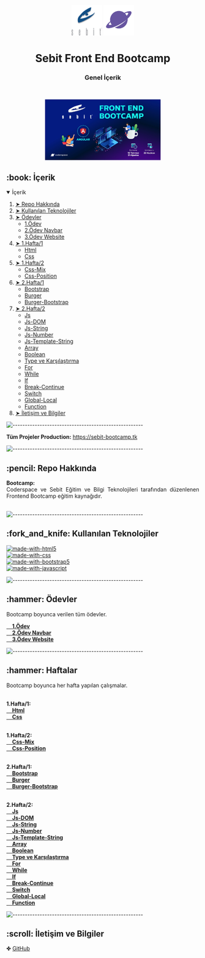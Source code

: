 <p align="center"> 
  <img src="docs/img/sebit.png" alt="HAR Logo" width="80px" height="80px">
    <img src="docs/img/coderspace.jpeg" alt="HAR Logo" width="80px" height="80px">
</p>

<h1 align="center"> Sebit Front End Bootcamp </h1>
<h3 align="center"> Genel İçerik </h3>

</br>

<p align="center"> 
  <img src="docs/img/bg.jpg" alt="Sebit" width="60%" height="30%">
</p>

<!-- TABLE OF CONTENTS -->
<h2 id="table-of-contents"> :book: İçerik</h2>

<details open="open">
  <summary>İçerik</summary>
  <ol>
    <li><a href="#hakkinda"> ➤ Repo Hakkında</a></li>
    <li><a href="#teknolojiler"> ➤ Kullanılan Teknolojiler</a></li>
    <li>
      <a href="#hw"> ➤ Ödevler</a>
      <ul>
        <li><a href="#hw-1">1.Ödev</a></li>
        <li><a href="#hw-2">2.Ödev Navbar</a></li>
        <li><a href="#hw-3">3.Ödev Website</a></li>
      </ul>
    </li>
    <li>
      <a href="#dy1"> ➤ 1.Hafta/1</a>
      <ul>
        <li><a href="#dy1-1">Html</a></li>
        <li><a href="#dy1-2">Css</a></li>
      </ul>
    </li>
    <li>
      <a href="#dy2"> ➤ 1.Hafta/2</a>
      <ul>
        <li><a href="#dy2-1">Css-Mix</a></li>
        <li><a href="#dy2-2">Css-Position</a></li>
      </ul>
    </li>
    <li>
      <a href="#dy3"> ➤ 2.Hafta/1</a>
      <ul>
        <li><a href="#dy3-1">Bootstrap</a></li>
        <li><a href="#dy3-2">Burger</a></li>
        <li><a href="#dy3-3">Burger-Bootstrap</a></li>
      </ul>
    </li>
    <li>
      <a href="#dy4"> ➤ 2.Hafta/2</a>
      <ul>
        <li><a href="#dy4-1">Js</a></li>
        <li><a href="#dy4-2">Js-DOM</a></li>
        <li><a href="#dy4-3">Js-String</a></li>
        <li><a href="#dy4-4">Js-Number</a></li>
        <li><a href="#dy4-5">Js-Template-String</a></li>
        <li><a href="#dy4-6">Array</a></li>
        <li><a href="#dy4-7">Boolean</a></li>
        <li><a href="#dy4-8">Type ve Karşılaştırma</a></li>
        <li><a href="#dy4-9">For</a></li>
        <li><a href="#dy4-10">While</a></li>
        <li><a href="#dy4-11">If</a></li>
        <li><a href="#dy4-12">Break-Continue</a></li>
        <li><a href="#dy4-13">Switch</a></li>
        <li><a href="#dy4-14">Global-Local</a></li>
        <li><a href="#dy4-15">Function</a></li>
      </ul>
    </li>
    <li><a href="#iletisim"> ➤ İletişim ve Bilgiler</a></li>
  </ol>
</details>

![-----------------------------------------------------](https://raw.githubusercontent.com/andreasbm/readme/master/assets/lines/colored.png)

<p>
<b>Tüm Projeler Production:</b> <a href="https://sebit-bootcamp.tk">https://sebit-bootcamp.tk</a><br/>
</p>

![-----------------------------------------------------](https://raw.githubusercontent.com/andreasbm/readme/master/assets/lines/colored.png)

<!-- ABOUT THE HOMEWORK -->
<h2 id="hakkinda"> :pencil: Repo Hakkında</h2>

<p align="justify"> 
<b>Bootcamp:</b><br/>
Coderspace ve Sebit Eğitim ve Bilgi Teknolojileri tarafından düzenlenen Frontend Bootcamp eğitim kaynağıdır.<br/><br/>
</p>

![-----------------------------------------------------](https://raw.githubusercontent.com/andreasbm/readme/master/assets/lines/colored.png)

<!-- PREREQUISITES -->
<h2 id="teknolojiler"> :fork_and_knife: Kullanılan Teknolojiler</h2>

[![made-with-html5](https://img.shields.io/badge/Made%20with-html5-red.svg)](https://www.python.org/) <br />
[![made-with-css](https://img.shields.io/badge/Made%20with-css-orange.svg)](https://www.python.org/) <br />
[![made-with-bootstrap5](https://img.shields.io/badge/Made%20with-Bootstrap5-blue.svg)](https://www.python.org/) <br />
[![made-with-javascript](https://img.shields.io/badge/Made%20with-JavaScript-success.svg)](https://www.python.org/) <br />

![-----------------------------------------------------](https://raw.githubusercontent.com/andreasbm/readme/master/assets/lines/colored.png)

<!--  -->
<h2 id="hw"> :hammer: Ödevler</h2>

<p align="justify"> 
Bootcamp boyunca verilen tüm ödevler.

<b><span id="hw-1"><a href="https://github.com/esrasen/Sebit-Bootcamp/tree/main/Homeworks/1-Homework"><span style="color: white;">✤ </span>1.Ödev</a></span></b><br/>
<b><span id="hw-2"><a href="https://github.com/esrasen/Sebit-Bootcamp/tree/main/Homeworks/2-Bootstrap-Navbar"><span style="color: white;">✤ </span>2.Ödev Navbar</a></span></b><br/>
<b><span id="hw-3"><a href="https://github.com/esrasen/Sebit-Bootcamp/tree/main/Homeworks/3-Website"><span style="color: white;">✤ </span>3.Ödev Website</a></span></b><br/>

</p>

![-----------------------------------------------------](https://raw.githubusercontent.com/andreasbm/readme/master/assets/lines/colored.png)

<h2 id="dy-1"> :hammer: Haftalar</h2>

<p align="justify"> 
Bootcamp boyunca her hafta yapılan çalışmalar.

<br /><b><span id="dy1">1.Hafta/1:</span></b><br />
<b><span id="dy1-1"><a href="https://github.com/esrasen/Sebit-Bootcamp/tree/main/Week-1-Html/1-Html"><span style="color: white;">✤ </span>Html</a></span></b><br/>
<b><span id="dy1-2"><a href="https://github.com/esrasen/Sebit-Bootcamp/tree/main/Week-1-Html/2-Css"><span style="color: white;">✤ </span>Css</a></span></b><br/>

<br /><b><span id="dy2">1.Hafta/2:</span></b><br />
<b><span id="dy2-1"><a href="https://github.com/esrasen/Sebit-Bootcamp/tree/main/Week-1-Css/3-Mix"><span style="color: white;">✤ </span>Css-Mix</a></span></b><br/>
<b><span id="dy3-2"><a href="https://github.com/esrasen/Sebit-Bootcamp/tree/main/Week-1-Css/4-Position"><span style="color: white;">✤ </span>Css-Position</a></span></b><br/>

<br /><b><span id="dy3">2.Hafta/1:</span></b><br />
<b><span id="dy3-1"><a href="https://github.com/esrasen/Sebit-Bootcamp/tree/main/Week-2-Bootstrap/Bootstrap"><span style="color: white;">✤ </span>Bootstrap</a></span></b><br/>
<b><span id="dy3-2"><a href="https://github.com/esrasen/Sebit-Bootcamp/tree/main/Week-2-Bootstrap/Burger"><span style="color: white;">✤ </span>Burger</a></span></b><br/>
<b><span id="dy3-3"><a href="https://github.com/esrasen/Sebit-Bootcamp/tree/main/Week-2-Bootstrap/Burger-Bootstrap"><span style="color: white;">✤ </span>Burger-Bootstrap</a></span></b><br/>

<br /><b><span id="dy4">2.Hafta/2:</span></b><br />
<b><span id="dy4-1"><a href="https://github.com/esrasen/Sebit-Bootcamp/tree/main/Week-2-Js/9-Js"><span style="color: white;">✤ </span>Js</a></span></b><br/>
<b><span id="dy4-2"><a href="https://github.com/esrasen/Sebit-Bootcamp/tree/main/Week-2-Js/9-Js-DOM"><span style="color: white;">✤ </span>Js-DOM</a></span></b><br/>
<b><span id="dy4-3"><a href="https://github.com/esrasen/Sebit-Bootcamp/tree/main/Week-2-Js/10-Js-String"><span style="color: white;">✤ </span>Js-String</a></span></b><br/>
<b><span id="dy4-4"><a href="https://github.com/esrasen/Sebit-Bootcamp/tree/main/Week-2-Js/11-Js-Number"><span style="color: white;">✤ </span>Js-Number</a></span></b><br/>
<b><span id="dy4-5"><a href="https://github.com/esrasen/Sebit-Bootcamp/tree/main/Week-2-Js/11-Js-Template-String"><span style="color: white;">✤ </span>Js-Template-String</a></span></b><br/>
<b><span id="dy4-6"><a href="https://github.com/esrasen/Sebit-Bootcamp/tree/main/Week-2-Js/12-Array"><span style="color: white;">✤ </span>Array</a></span></b><br/>
<b><span id="dy4-7"><a href="https://github.com/esrasen/Sebit-Bootcamp/tree/main/Week-2-Js/13-Boolean"><span style="color: white;">✤ </span>Boolean</a></span></b><br/>
<b><span id="dy4-8"><a href="https://github.com/esrasen/Sebit-Bootcamp/tree/main/Week-2-Js/14-TypeveKarsilastirma"><span style="color: white;">✤ </span>Type ve Karşılaştırma</a></span></b><br/>
<b><span id="dy4-9"><a href="https://github.com/esrasen/Sebit-Bootcamp/tree/main/Week-2-Js/15-For"><span style="color: white;">✤ </span>For</a></span></b><br/>
<b><span id="dy4-10"><a href="https://github.com/esrasen/Sebit-Bootcamp/tree/main/Week-2-Js/15-While"><span style="color: white;">✤ </span>While</a></span></b><br/>
<b><span id="dy4-11"><a href="https://github.com/esrasen/Sebit-Bootcamp/tree/main/Week-2-Js/17-If"><span style="color: white;">✤ </span>If</a></span></b><br/>
<b><span id="dy4-12"><a href="https://github.com/esrasen/Sebit-Bootcamp/tree/main/Week-2-Js/18-BreakContinue"><span style="color: white;">✤ </span>Break-Continue</a></span></b><br/>
<b><span id="dy4-13"><a href="https://github.com/esrasen/Sebit-Bootcamp/tree/main/Week-2-Js/19-Switch"><span style="color: white;">✤ </span>Switch</a></span></b><br/>
<b><span id="dy4-14"><a href="https://github.com/esrasen/Sebit-Bootcamp/tree/main/Week-2-Js/20-Global-Local"><span style="color: white;">✤ </span>Global-Local</a></span></b><br/>
<b><span id="dy4-15"><a href="https://github.com/esrasen/Sebit-Bootcamp/tree/main/Week-2-Js/21-Function"><span style="color: white;">✤ </span>Function</a></span></b><br/>

</p>

![-----------------------------------------------------](https://raw.githubusercontent.com/andreasbm/readme/master/assets/lines/colored.png)

<h2 id="iletisim"> :scroll: İletişim ve Bilgiler</h2>

✤ <a href="https://github.com/esrasen">GitHub</a> <br>

